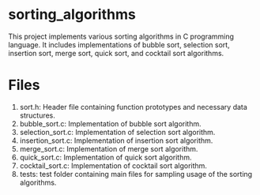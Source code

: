 # sorting_algorithms

This project implements various sorting algorithms in C programming language. It includes implementations of bubble sort, selection sort, insertion sort, merge sort, quick sort, and cocktail sort algorithms.

# Files
1. sort.h: Header file containing function prototypes and necessary data structures.
2. bubble_sort.c: Implementation of bubble sort algorithm.
3. selection_sort.c: Implementation of selection sort algorithm.
4. insertion_sort.c: Implementation of insertion sort algorithm.
5. merge_sort.c: Implementation of merge sort algorithm.
6. quick_sort.c: Implementation of quick sort algorithm.
7. cocktail_sort.c: Implementation of cocktail sort algorithm.
8. tests: test folder containing main files for sampling usage of the sorting algorithms.
